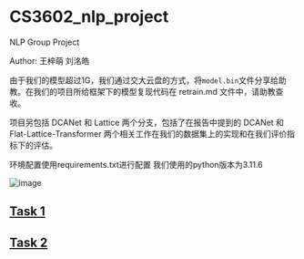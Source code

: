 # CS3602_nlp_project
NLP Group Project 

Author: 王梓萌 刘洺皓

由于我们的模型超过1G，我们通过交大云盘的方式，将`model.bin`文件分享给助教。在我们的项目所给框架下的模型复现代码在 retrain.md 文件中，请助教查收。

项目另包括 DCANet 和 Lattice 两个分支，包括了在报告中提到的 DCANet 和 Flat-Lattice-Transformer 两个相关工作在我们的数据集上的实现和在我们评价指标下的评估。

环境配置使用requirements.txt进行配置
我们使用的python版本为3.11.6



![image](https://github.com/Simonwzm/cs3602_nlp_project/assets/83553265/08236ec0-28dd-4aee-8607-6b5f1469bb5b)

## [Task 1](https://github.com/Simonwzm/cs3602_nlp_project/blob/main/README_LM.md)

## [Task 2](https://github.com/Simonwzm/cs3602_nlp_project/blob/main/README_LLM.md)

